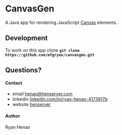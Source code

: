 # CanvasGen

  A Java app for rendering JavaScript [Canvas](https://developer.mozilla.org/en-US/docs/Web/API/Canvas_API) elements.
  


## Development

To work on this app clone **`git clone https://github.com/mfgryan/canvasgen.git`**
  

## Questions?

  #### Contact
  - email [henao@henserver.com](http://www.henserver.com)
  - linkedin [linkedin.com/in/ryan-henao-4173917b](https://www.linkedin.com/in/ryan-henao-4173917b/)
  - website [henserver](http://www.henserver.com)

  #### Author
  Ryan Henao
